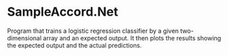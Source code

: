 # SampleAccord.Net
Program that trains a logistic regression classifier by a given two-dimensional array and an expected output. It then plots the results showing the expected output and the actual predictions.
